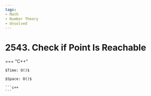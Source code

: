 ```yaml
---
tags:
- Math
- Number Theory
- Unsolved
---
```



# 2543. Check if Point Is Reachable

=== "C++"

    $Time: O()$

    $Space: O()$

    ```c++
    ```